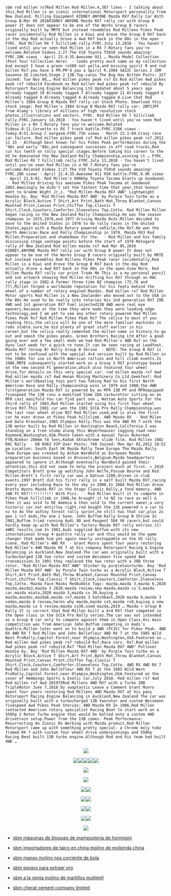 
```
sbm rod millen rx7Rod Millen Rod Millen.4,387 likes · 2 talking about this.Rod Millen is an iconic international Motorsport personality from New Zealand. Milling Equipment KIDNEY ANYONE Mazda RX7 Rally Car With Group B.Mar 05 2016KIDNEY ANYONE Mazda RX7 rally car with Group B power It does not appear to be one of the Works Group B racers originally built by MRTE but instead resembles Rod Millens Pikes Peak racer incidentally Rod Millen is a Kiwi and drove the Group B RX7 back in the day Rod actually drove a 4wd RX7 back in the 80s in the open FYRC. Rod Millen RX 7 hillclimb rally.FYRC.July 13,2018 · You haven't lived until you've seen Rod Millen in a RX 7.Rotary fans you're welcome.Related Videos.1:27.The V10 Toyota TS010 sounds amazing! FYRC.20K views · April 22.4:35.Awesome 911 … Mazda Model Collection (Post Your Collection Here)  · looks pretty much same as my collection bud except I have a green rx500 not yella,and missing spirit R and rod millen Rx7.you have a PM.PM'd you a Spirit R.1984 SA22C Series 2 JDM Savanna SE Limited,Stage 2 13B.Top.carpi The Bug Has Bitten Posts: 327 Joined: Tue Nov 08,… Rod millen pikes peak rx7 Ex Rod millen 4wd pikes peak rx7 rebuild Facebook.ex Rod millen 4wd pikes peak rx7 rebuild By Rotorsport Racing Engine Balancing Ltd Updated about 5 years ago Already tagged 19 Already tagged 7 Already tagged 11 Already tagged 6 Already tagged 8 Already tagged 6 Already tagged 8.Live Chat Rod Millen's 1984 Group B Mazda RX7 rally car Stock Photo. Download this stock image: Rod Millen's 1984 Group B Mazda RX7 rally car. 2BP2JPF from Alamy's library of millions of high resolution stock photos,illustrations and vectors. FYRC. Rod Millen RX 7 hillclimb rally.FYRC.January 14,2018 · You haven't lived until you've seen Rod Millen in a RX 7.Rotary fans you're welcome.Related Videos.8:11.Corvette vs RX 7 track battle.FYRC.538K views · Today.0:51.Group C eargasm.FYRC.75K views · March 23.1:04.Crazy race car failure. Rod millen pikes peak rx7 Rod millen pikes peak rx7.2012 11 15 · Although best known for his Pikes Peak performances during the ’90s and early ’00s,and subsequent successes in off road trucks,Rod cut his teeth on rally special stages.Before taking his career to the US he dominated the New Zealand Rally Championship,winning it … FYRC. Rod Millen RX 7 hillclimb rally.FYRC.July 13,2018 · You haven't lived until you've seen Rod Millen in a RX 7.Rotary fans you're welcome.Related Videos.1:27.The V10 Toyota TS010 sounds amazing! FYRC.20K views · April 22.4:35.Awesome 911 RSR battle.FYRC.9.9K views · April 21.6:01. Rod Millen's 800bhp Toyota Tacoma blasts up Goodwood.  · Rod Millen Driving his awesome Pikes Peak Tacoma at Goodwood 2003.Amazingly he didn't set the fastest time that year,that honour went to Graeme Wight Jr,i. "Rod Millen Mazda RX7 4WD" Lightweight Hoodie by. Buy 'Rod Millen Mazda RX7 4WD' by Purple Twin turbo as a Acrylic Block,Active T Shirt,Art Print,Bath Mat,Throw Blanket,Canvas Mounted Print,Canvas Print,Chiffon Top,Classic T Shirt,Clock,Coasters,Comforter,Sleeveless Top,Cotto. Rod Millen Millen began racing in the New Zealand Rally Championship.He was the season champion in 1975,1976,and 1977 driving Mazda Rx3s.Millen decided to move to the United States in 1978 to do rally races in the United States,again with a Mazda Rotary powered vehicle,the Rx7.He won the North American Race and Rally Championship in 1979. Mazda RX3 Rod Millen,Preparation and shakedown for the.  · Rod Millen and his family discussing stage vantage points before the start of 1978 Motogard rally of New Zealand Rod millen mazda rx7 4wd Mar 05,2016 KIDNEY,ANYONE Mazda RX7 rally car with Group B power It does not appear to be one of the Works Group B racers originally built by MRTE but instead resembles Rod Millens Pikes Peak racer incidentally,Rod Millen is a Kiwi and drove the Group B RX7 back in the day Rod actually drove a 4wd RX7 back in the 80s in the open.View More. Rod Millen Mazda RX7 rally car print Trade Me This is a my personal pencil and ink artwork showing Rod Millen drifting his RX7 through an RAC rally stage in 1982.A former three time NZ champion (75,76 and 77),Millen forged a worldwide reputation for his feats behind the wheel of a number of rotary engined Mazdas. Rod millen rx7 Rod Millen Motor sports Rod Millen is a New Zealander who moved out to the USA in the 80s He used to be really into rotaries His 2nd generation RX7 20B 4WD and 1st generation RX7 Fuel injected13B 4WD were real eye openers,because at the time they were made they were leading edge technology,and I am yet to see any other rotary powered Rod Millen Pikes Peak Rx7 Rod Millen Pikes Peak Rx7 The celica to most of you reading this,the celica will be one of the more familiar machines in rods stable.sure,he did plenty of great stuff earlier in his career,but the celica really cemented the millen name in history.to go out and smash the pikes peaks. Green Brothers Racing Ltd After a good going over and a few small mods we had Rod Millen's 4WD Rx7 on the dyno last week for a quick re tune.It can be seen racing at Leadfoot. Mazda RX7 (Group B) Rally Group B Shrine  · NOTE: The Group B RX7 is not to be confused with the special 4×4 version built by Rod Millen in the 1980s for use in North American rallies and hill climb events.In 1986,MRTE subsequently started work on a Group S RX7 prototype based on the new second FC generation,which also featured four wheel drive,for details on this very special car. rod millen mazda rx7 4wd Rod millen mazda rx7 4wd Henan Mining Machinery Co.Ltd.Geekfest: Rod Millen's worldbeating toys part two.Taking Rod to his first North American Race and Rally championship wins in 1979 and 1980,the 4WD firstgeneration Mazda RX7 is powered by an MFR 13B PP and MFRequipped fivespeed The 13B runs a modified 51mm IDA carburettor sitting on an MFR cast manifold You can find part one … Wattam Auto Sports For the third rally of 1983,Rod Millen started using his first four wheel drive RX7.This 1981 car won the 1981 SCCA Pro Rally Championship,was the last rear wheel drive RX7 Rod Millen used,and is also the first car he ever drove at Pikes Peak hillclimb. 4WD Mazda RX  · Rod Milen and Dale Kraushaar,1985 Olympus Rally.This was the 4WD RX 7 with the 13B motor built by Rod Millen in Huntington Beach,California.I was standing on a tree stump along this Weyerheauser logging road near Raymond,Washington,USA.Photo taken with a manual focus Nikormat FTN,Nikkor 200mm f4 lens,Kodak Ektachrome slide film. Rod Millen 1982 RAC Rally  · DB RX63 VIP User Posts: 740 Joined: Mon Apr 02,2012 10:52 pm Location: South East UK Mazda Rally Team Europe The Mazda Rally Team Europe was created by Achim Warmbold as European Mazda preparation business based in Brussels,Belgium.Mazda headquarters appeared to ignore it.Although eventually Warmbold gained their attention,this did not seem to help the project much at first. » 2019 Competitors Brett grew up watching John Wolfe,Possum Bourne and Rod Millen.Brett’s first rally car was a Datsun 1200,driven in club events.1997 Brett did his first rally in a self built Mazda RX7,racing every year including Race to the sky in 2000.In 2004 Rod Millen drove Bretts Wynns Mazda RX7 in the Otago Classic Rally,a fond memory. 4WD 20B FC RX7!!!!!!!!!!! With Pics.  · Rod Millen built it to compete in Pikes Peak hillclimb in 1986,he brought it to NZ to race as well & then it was sold to RE Amemia & then sold to the current owner,a very historic car.not entirley right,rod bought the 13b powered n a car to nz to do the ashley forest rally sprint,he still has that car,plus 2x gen 1 rx7 4xds,the one i have. John Buffum Rally Group B Shrine In 1981,Buffum tried running Audi 80 and Peugeot 504 V6 racers,but could hardly keep up with Rod Millen’s factory Mazda RX7 rally entries.(C) eWRC results.com In 1982,Audi supplied Buffum with its new international Group 4 quattro rally car and this would be the game changer that made him yet again nearly unstoppable on the US rally scene. Rod Millen’s 4WD RX  · Grant Munro spent four years restoring Rod Millen’s 4WD Mazda RX 7 at his company Rotorsport Racing & Engine Balancing in Auckland,New Zealand.The car was originally built with a turbocharged 13B two rotor and custom Weismann five speed 4wd transmission.In 1991 they replaced the two rotor with a 20B three rotor. "Rod Millen Mazda RX7 4WD" Sticker by purpletwinturbo. Buy 'Rod Millen Mazda RX7 4WD' by Purple Twin turbo as a Acrylic Block,Active T Shirt,Art Print,Bath Mat,Throw Blanket,Canvas Mounted Print,Canvas Print,Chiffon Top,Classic T Shirt,Clock,Coasters,Comforter,Sleeveless Top,Cotto. Mazda Face Masks Redbubble Tags: mazda,mazda 3,mazda 6,2020 mazda,mazda3,mazda 3 2020,mazda review,new mazda,mazda cx 5,mazda car,mazda miata,2020 mazda 3,mazda cx 30,buying a mazda,mazdas,mazda6,mazda rx7,mazda 3 hatchback,2020 mazda 6,mazda 3 sedan,mazda 6 review,heres why mazda,mazda cx5,mazda rx8,buying a new mazda,mazda cx 5 review,mazda cx30,used mazda,2019 … Mazda « Group B Rally It is correct that Rod Millen built a 4×4 RX7 that competed in the Open class in the SCCA Pro Rally series.The car was not intended as a Group B car only to compete against them in Open Class.His main competition was from American John Buffum competing in Audi’s Quattro.Millen later went on to build a 4WD (FC3S) for Pikes Peak. 4WD RX 4WD RX 7 Rod Millen and John Bellefleur 4WD RX 7 at the 1985 Wild West ProRally,Capitol Forest,near Olympia,Washington,USA.Featured on … Rod millen 4wd pikes peak rx7 rebuild Rx7,Race cars. Rx7.Rod millen 4wd pikes peak rx7 rebuild.Rx7 "Rod Millen Mazda RX7 4WD" Pullover Hoodie by. Buy 'Rod Millen Mazda RX7 4WD' by Purple Twin turbo as a Acrylic Block,Active T Shirt,Art Print,Bath Mat,Throw Blanket,Canvas Mounted Print,Canvas Print,Chiffon Top,Classic T Shirt,Clock,Coasters,Comforter,Sleeveless Top,Cotto. 4WD RX 4WD RX 7 Rod Millen and John Bellefleur 4WD RX 7 at the 1985 Wild West ProRally,Capitol Forest,near Olympia,Washington,USA.Featured on the cover of Hemmings Sports & Exotic Car,July 2010. Rod millen rx7 4wd Rod millen rx7 4wd 201975Rod Millens 4WD RX7 with a Turbo 20B TripleRotor June 7,2018 by swaptastic Leave a Comment Grant Munro spent four years restoring Rod Millens 4WD Mazda RX7 at his pany Rotorsport Racing Engine Balancing in Auckland,New Zealand The car was originally built with a turbocharged 13B tworotor and custom Weismann fivespeed 4wd Pikes Peak Stories: 4WD Mazda RX In 1986,Rod Millen contacted American rotary specialist Racing Beat to start work on a 550hp 2 Rotor Turbo engine that would be bolted onto a custom 4WD drivetrain setup.Power from the 13B comes. Peak Performance: Resurrecting An Iconic Rx Working with Mazda product,Rod Millen Motorsport came up with something pretty special: a Chrome moly tube framed RX 7 with custom four wheel drive underpinnings and 550hp Racing Beat built 13B turbo engine.Although Rod and his team had built 4WD … 
```

<div align="center">

<a href="https://es-crusher.shibang-china.com/github&k=sbm+rod+millen+rx7"><img src="https://static.shibang-china.com/es/crusher/logo.jpg"></a>

<a href="https://es-crusher.shibang-china.com/github&k=sbm+rod+millen+rx7"><img src="https://static.shibang-china.com/es/crusher/index.jpg"></a><a href="https://es-crusher.shibang-china.com/material.htmlgithub&k=sbm+rod+millen+rx7"><img src="https://static.shibang-china.com/es/crusher/material.jpg"></a><a href="https://es-crusher.shibang-china.com/application.htmlgithub&k=sbm+rod+millen+rx7"><img src="https://static.shibang-china.com/es/crusher/application.jpg"></a><a href="https://es-crusher.shibang-china.com/aboutus.htmlgithub&k=sbm+rod+millen+rx7"><img src="https://static.shibang-china.com/es/crusher/aboutus.jpg"></a><a href="https://es-crusher.shibang-china.com/contact.htmlgithub&k=sbm+rod+millen+rx7"><img src="https://static.shibang-china.com/es/crusher/contact.jpg"></a>

<a href="https://es-crusher.shibang-china.com/github&k=sbm+rod+millen+rx7"><img src="https://static.shibang-china.com/es/crusher/banner.jpg"></a>

<a href="https://swt.shibang-china.com/github&k=sbm+rod+millen+rx7"><img src="https://static.shibang-china.com/es/crusher/text.jpg"></a>

<a href="https://swt.shibang-china.com/github&k=sbm+rod+millen+rx7"><img src="https://static.shibang-china.com/es/crusher/chat.jpg"></a><a href="https://es-crusher.shibang-china.com/contact.htmlgithub&k=sbm+rod+millen+rx7"><img src="https://static.shibang-china.com/es/crusher/message.jpg"></a>

<a href="https://es-crusher.shibang-china.com/products/pe.htmlgithub&k=sbm+rod+millen+rx7"><img src="https://static.shibang-china.com/es/crusher/pe.jpg"></a><a href="https://es-crusher.shibang-china.com/products/pf.htmlgithub&k=sbm+rod+millen+rx7"><img src="https://static.shibang-china.com/es/crusher/pf.jpg"></a>

<a href="https://es-crusher.shibang-china.com/products/hpt.htmlgithub&k=sbm+rod+millen+rx7"><img src="https://static.shibang-china.com/es/crusher/hpt.jpg"></a><a href="https://es-crusher.shibang-china.com/products/vsi.htmlgithub&k=sbm+rod+millen+rx7"><img src="https://static.shibang-china.com/es/crusher/vsi.jpg"></a>

<a href="https://es-crusher.shibang-china.com/products/klv.htmlgithub&k=sbm+rod+millen+rx7"><img src="https://static.shibang-china.com/es/crusher/klv.jpg"></a><a href="https://es-crusher.shibang-china.com/products/portable.htmlgithub&k=sbm+rod+millen+rx7"><img src="https://static.shibang-china.com/es/crusher/portable.jpg"></a>

<a href="https://swt.shibang-china.com/github&k=sbm+rod+millen+rx7"><img src="https://static.shibang-china.com/es/crusher/case.jpg"></a>

</div>


* [sbm máquinas de bloques de mampostería de hormigón](sbm%20m%C3%A1quinas%20de%20bloques%20de%20mamposter%C3%ADa%20de%20hormig%C3%B3n.md)

* [sbm importadores de talco en china molino de molienda china](sbm%20importadores%20de%20talco%20en%20china%20molino%20de%20molienda%20china.md)

* [sbm manso molino nos corriente de bola](sbm%20manso%20molino%20nos%20corriente%20de%20bola.md)

* [sbm equipo para extraer oro](sbm%20equipo%20para%20extraer%20oro.md)

* [sbm a la venta molino de martillos multimill](sbm%20a%20la%20venta%20molino%20de%20martillos%20multimill.md)

* [sbm cherat cement company limited](sbm%20cherat%20cement%20company%20limited.md)